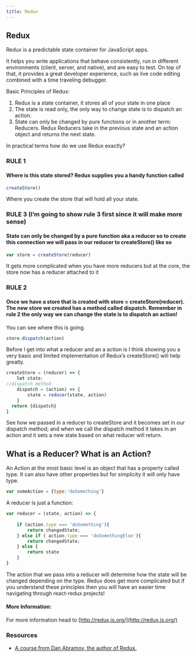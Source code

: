 ```yaml
---
title: Redux
---
```


## Redux

Redux is a predictable state container for JavaScript apps.

It helps you write applications that behave consistently, run in different environments (client, server, and native), and are easy to test. On top of that, it provides a great developer experience, such as live code editing combined with a time traveling debugger.

Basic Principles of Redux:
1. Redux is a state container, it stores all of your state in one place
2. The state is read only, the only way to change state is to dispatch an action.
3. State can only be changed by pure functions or in another term: Reducers. Redux Reducers take in the previous state and an action object and returns the next state.

In practical terms how do we use Redux exactly?
### RULE 1
#### Where is this state stored? Redux supplies you a handy function called

```js
createStore()
```

Where you create the store that will hold all your state.

### RULE 3 (I’m going to show rule 3 first since it will make more sense)
#### State can only be changed by a pure function aka a reducer so to create this connection we will pass in our reducer to createStore() like so

```js
var store = createStore(reducer)
```

It gets more complicated when you have more reducers but at the core, the store now has a reducer attached to it

### RULE 2
#### Once we have a store that is created with store = createStore(reducer). The new store we created has a method called dispatch. Remember in rule 2 the only way we can change the state is to dispatch an action!

You can see where this is going.

```js
store.dispatch(action)
```

Before I get into what a reducer and an a action is I think showing you a very basic and limited implementation of Redux’s createStore() will help greatly.

```js
createStore = (reducer) => {
    let state;
//dispatch method
    dispatch = (action) => {
        state = reducer(state, action)
    }
  return {dispatch}
}
```

See how we passed in a reducer to createStore and it becomes set in our dispatch method; and when we call the dispatch method it takes in an action and it sets a new state based on what reducer will return.

## What is a Reducer? What is an Action?
An Action at the most basic level is an object that has a property called type. It can also have other properties but for simplicity it will only have type.

```js
var someAction = {type:'doSomething'}
```

A reducer is just a function:

```js
var reducer = (state, action) => {
    
    if (action.type === 'doSomething'){
        return changedState;
    } else if ( action.type === 'doSomethingElse'){
        return changedState;
    } else {
        return state
    }
}
```

The action that we pass into a reducer will determine how the state will be changed depending on the type.
Redux does get more complicated but if you understand these principles then you will have an easier time navigating through react-redux projects!

#### More Information:

For more information head to [http://redux.js.org/](http://redux.js.org/)

### Resources

- [A course from Dan Abramov, the author of Redux.](https://egghead.io/courses/getting-started-with-redux)
